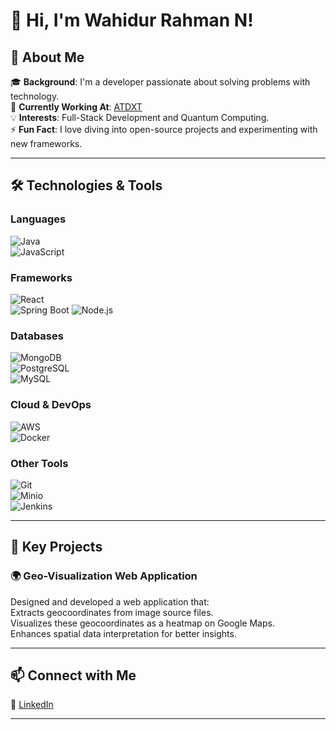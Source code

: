 # 👋 Hi, I'm Wahidur Rahman N!  


## 🌟 About Me  
🎓 **Background**: I'm a developer passionate about solving problems with technology.  
💼 **Currently Working At**: [ATDXT](https://www.atdxt.com)  
💡 **Interests**: Full-Stack Development and Quantum Computing.  
⚡ **Fun Fact**: I love diving into open-source projects and experimenting with new frameworks.  

---


## 🛠️ Technologies & Tools  

### Languages  
![Java](https://img.shields.io/badge/Java-007396?style=for-the-badge&logo=java&logoColor=white)  
![JavaScript](https://img.shields.io/badge/JavaScript-F7DF1E?style=for-the-badge&logo=javascript&logoColor=black)  

### Frameworks  
![React](https://img.shields.io/badge/React-61DAFB?style=for-the-badge&logo=react&logoColor=black)  
![Spring Boot](https://img.shields.io/badge/Spring%20Boot-6DB33F?style=for-the-badge&logo=springboot&logoColor=white) 
![Node.js](https://img.shields.io/badge/Node.js-339933?style=for-the-badge&logo=nodedotjs&logoColor=white)

### Databases  
![MongoDB](https://img.shields.io/badge/MongoDB-47A248?style=for-the-badge&logo=mongodb&logoColor=white)  
![PostgreSQL](https://img.shields.io/badge/PostgreSQL-4169E1?style=for-the-badge&logo=postgresql&logoColor=white)  
![MySQL](https://img.shields.io/badge/MySQL-4479A1?style=for-the-badge&logo=mysql&logoColor=white)  

### Cloud & DevOps  
![AWS](https://img.shields.io/badge/AWS-232F3E?style=for-the-badge&logo=amazonaws&logoColor=white)  
![Docker](https://img.shields.io/badge/Docker-2496ED?style=for-the-badge&logo=docker&logoColor=white)  

### Other Tools  
![Git](https://img.shields.io/badge/Git-F05032?style=for-the-badge&logo=git&logoColor=white)  
![Minio](https://img.shields.io/badge/Minio-1C68F2?style=for-the-badge&logo=minio&logoColor=white)  
![Jenkins](https://img.shields.io/badge/Jenkins-D24939?style=for-the-badge&logo=jenkins&logoColor=white)  

---


## 🚀 Key Projects  

### 🌍 Geo-Visualization Web Application  
Designed and developed a web application that:  
Extracts geocoordinates from image source files.  
Visualizes these geocoordinates as a heatmap on Google Maps.  
Enhances spatial data interpretation for better insights.  

---


## 📫 Connect with Me  
💼 [LinkedIn](https://www.linkedin.com/in/wahidur-rahman-n)  

---
